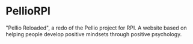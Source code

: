 # PellioRPI
"Pellio Reloaded", a redo of the Pellio project for RPI. A website based on helping people develop positive mindsets through positive psychology. 
